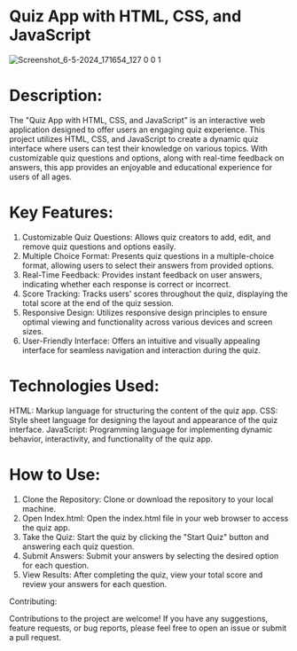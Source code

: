 # Quiz App with HTML, CSS, and JavaScript

![Screenshot_6-5-2024_171654_127 0 0 1](https://github.com/DAKSHPATEL04/Quiz-App-with-HTML-CSS-and-JavaScript/assets/160720470/7669ba94-b622-412a-b8ea-b2de126dcdd5)

# Description:

The "Quiz App with HTML, CSS, and JavaScript" is an interactive web application designed to offer users an engaging quiz experience. This project utilizes HTML, CSS, and JavaScript to create a dynamic quiz interface where users can test their knowledge on various topics. With customizable quiz questions and options, along with real-time feedback on answers, this app provides an enjoyable and educational experience for users of all ages.

# Key Features:

1. Customizable Quiz Questions:
Allows quiz creators to add, edit, and remove quiz questions and options easily.
2. Multiple Choice Format:
Presents quiz questions in a multiple-choice format, allowing users to select their answers from provided options.
3. Real-Time Feedback:
Provides instant feedback on user answers, indicating whether each response is correct or incorrect.
4. Score Tracking:
Tracks users' scores throughout the quiz, displaying the total score at the end of the quiz session.
5. Responsive Design:
Utilizes responsive design principles to ensure optimal viewing and functionality across various devices and screen sizes.
6. User-Friendly Interface:
Offers an intuitive and visually appealing interface for seamless navigation and interaction during the quiz.

# Technologies Used:

HTML: Markup language for structuring the content of the quiz app.
CSS: Style sheet language for designing the layout and appearance of the quiz interface.
JavaScript: Programming language for implementing dynamic behavior, interactivity, and functionality of the quiz app.

# How to Use:

1. Clone the Repository: Clone or download the repository to your local machine.
2. Open Index.html: Open the index.html file in your web browser to access the quiz app.
3. Take the Quiz: Start the quiz by clicking the "Start Quiz" button and answering each quiz question.
4. Submit Answers: Submit your answers by selecting the desired option for each question.
5. View Results: After completing the quiz, view your total score and review your answers for each question.

Contributing:

Contributions to the project are welcome! If you have any suggestions, feature requests, or bug reports, please feel free to open an issue or submit a pull request.

